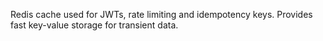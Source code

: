 Redis cache used for JWTs, rate limiting and idempotency keys.
Provides fast key-value storage for transient data.
